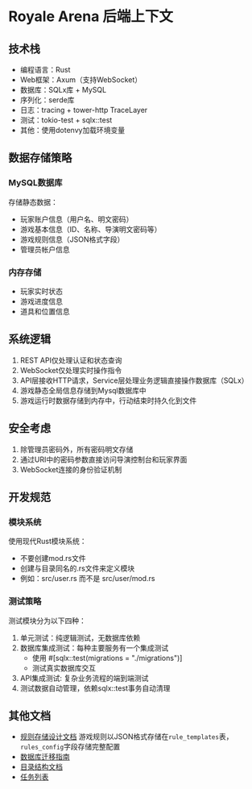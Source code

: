 # Royale Arena 后端上下文

## 技术栈

- 编程语言：Rust
- Web框架：Axum（支持WebSocket）
- 数据库：SQLx库 + MySQL
- 序列化：serde库
- 日志：tracing + tower-http TraceLayer
- 测试：tokio-test + sqlx::test
- 其他：使用dotenvy加载环境变量

## 数据存储策略

### MySQL数据库
存储静态数据：
- 玩家账户信息（用户名、明文密码）
- 游戏基本信息（ID、名称、导演明文密码等）
- 游戏规则信息（JSON格式字段）
- 管理员帐户信息

### 内存存储
- 玩家实时状态
- 游戏进度信息
- 道具和位置信息

## 系统逻辑

1. REST API仅处理认证和状态查询
2. WebSocket仅处理实时操作指令
3. API层接收HTTP请求，Service层处理业务逻辑直接操作数据库（SQLx）
4. 游戏静态全局信息存储到Mysql数据库中
5. 游戏运行时数据存储到内存中，行动结束时持久化到文件

## 安全考虑

1. 除管理员密码外，所有密码明文存储
2. 通过URI中的密码参数直接访问导演控制台和玩家界面
3. WebSocket连接的身份验证机制

## 开发规范

### 模块系统

使用现代Rust模块系统：
- 不要创建mod.rs文件
- 创建与目录同名的.rs文件来定义模块
- 例如：src/user.rs 而不是 src/user/mod.rs

### 测试策略

测试模块分为以下四种：

1. 单元测试：纯逻辑测试，无数据库依赖
2. 数据库集成测试：每种主要服务有一个集成测试
   - 使用 #[sqlx::test(migrations = "./migrations")]
   - 测试真实数据库交互
3. API集成测试: 复杂业务流程的端到端测试
4. 测试数据自动管理，依赖sqlx::test事务自动清理

## 其他文档
- [规则存储设计文档](../docs/backend/rule-storage-design.md)
游戏规则以JSON格式存储在`rule_templates`表，`rules_config`字段存储完整配置
- [数据库迁移指南](../docs/backend/database-migration-workflow.md)
- [目录结构文档](../docs/backend/DIRECTORY.md)
- [任务列表](../docs/backend/task-list.md)